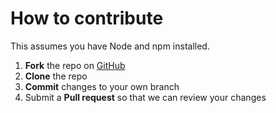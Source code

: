 How to contribute
=================

This assumes you have Node and npm installed.

1. **Fork** the repo on [GitHub](https://github.com/toystars/mongo-schema-cli)
2. **Clone** the repo
3. **Commit** changes to your own branch
4. Submit a **Pull request** so that we can review your changes
